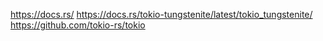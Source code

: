 https://docs.rs/
https://docs.rs/tokio-tungstenite/latest/tokio_tungstenite/
https://github.com/tokio-rs/tokio

